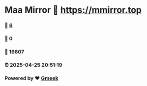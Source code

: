 # Maa Mirror :link: https://mmirror.top 
### :page_facing_up: [6](https://mmirror.top/tag.html) 
### :speech_balloon: 0 
### :hibiscus: 16607 
### :alarm_clock: 2025-04-25 20:51:19 
### Powered by :heart: [Gmeek](https://github.com/Meekdai/Gmeek)
